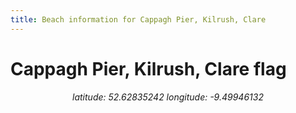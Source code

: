 ```yaml
---
title: Beach information for Cappagh Pier, Kilrush, Clare
---
```

# Cappagh Pier, Kilrush, Clare <span class="material-icons" color="blue">flag</span>

<div align="center"><i>latitude: 52.62835242 longitude: -9.49946132</i></div>